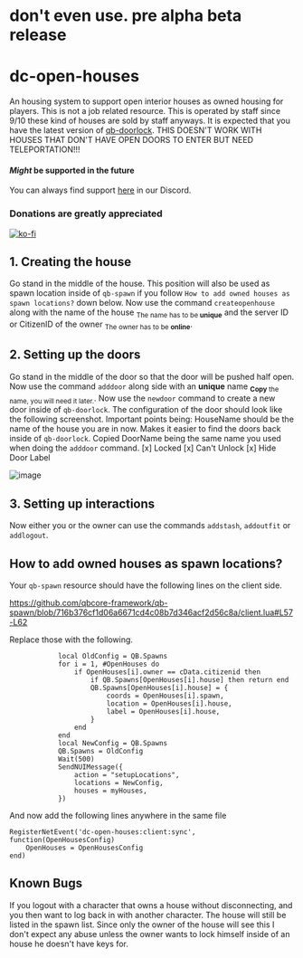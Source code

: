 # don't even use. pre alpha beta release

# dc-open-houses

An housing system to support open interior houses as owned housing for players.
This is not a job related resource. This is operated by staff since 9/10 these kind of houses are sold by staff anyways.
It is expected that you have the latest version of [qb-doorlock](https://github.com/qbcore-framework/qb-doorlock).
THIS DOESN'T WORK WITH HOUSES THAT DON'T HAVE OPEN DOORS TO ENTER BUT NEED TELEPORTATION!!!
#### *Might* be supported in the future

You can always find support [here](https://discord.gg/SqRsSsSskg) in our Discord.
### Donations are **greatly** appreciated
[![ko-fi](https://ko-fi.com/img/githubbutton_sm.svg)](https://ko-fi.com/N4N4BE29E)


## 1. Creating the house

Go stand in the middle of the house. This position will also be used as spawn location inside of `qb-spawn` if you follow `How to add owned houses as spawn locations?` down below.
Now use the command `createopenhouse` along with the name of the house <sub>The name has to be **unique**</sub> and the server ID or CitizenID of the owner <sub>The owner has to be **online**</sub>.

## 2. Setting up the doors

Go stand in the middle of the door so that the door will be pushed half open. Now use the command `adddoor` along side with an **unique** name <sub>**Copy** the name, you will need it later.</sub>. Now use the `newdoor` command to create a new door inside of `qb-doorlock`. The configuration of the door should look like the following screenshot. Important points being: HouseName should be the name of the house you are in now. Makes it easier to find the doors back inside of `qb-doorlock`. Copied DoorName being the same name you used when doing the `adddoor` command.
[x] Locked
[x] Can't Unlock
[x] Hide Door Label

![image](https://cdn.discordapp.com/attachments/967850345306914826/979872034278498344/unknown.png)

## 3. Setting up interactions

Now either you or the owner can use the commands `addstash`, `addoutfit` or `addlogout`.

## How to add owned houses as spawn locations?

Your `qb-spawn` resource should have the following lines on the client side.

https://github.com/qbcore-framework/qb-spawn/blob/716b376cf1d06a6671cd4c08b7d346acf2d56c8a/client.lua#L57-L62

Replace those with the following.

```
            local OldConfig = QB.Spawns
            for i = 1, #OpenHouses do
                if OpenHouses[i].owner == cData.citizenid then
                    if QB.Spawns[OpenHouses[i].house] then return end
                    QB.Spawns[OpenHouses[i].house] = {
                        coords = OpenHouses[i].spawn,
                        location = OpenHouses[i].house,
                        label = OpenHouses[i].house,
                    }
                end
            end
            local NewConfig = QB.Spawns
            QB.Spawns = OldConfig
            Wait(500)
            SendNUIMessage({
                action = "setupLocations",
                locations = NewConfig,
                houses = myHouses,
            })
```

And now add the following lines anywhere in the same file

```
RegisterNetEvent('dc-open-houses:client:sync', function(OpenHousesConfig)
    OpenHouses = OpenHousesConfig
end)
```

## Known Bugs

If you logout with a character that owns a house without disconnecting, and you then want to log back in with another character. The house will still be listed in the spawn list. Since only the owner of the house will see this I don't expect any abuse unless the owner wants to lock himself inside of an house he doesn't have keys for.